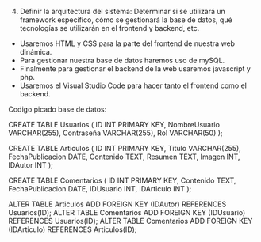 4. Definir la arquitectura del sistema:
Determinar si se utilizará un framework específico, cómo se gestionará
la base de datos, qué tecnologías se utilizarán en el frontend y backend,
etc.

- Usaremos HTML y CSS para la parte del frontend de nuestra web dinámica.
- Para gestionar nuestra base de datos haremos uso de mySQL.
- Finalmente para gestionar el backend de la web usaremos javascript y php.
- Usaremos el Visual Studio Code para hacer tanto el frontend como el backend.



Codigo picado base de datos: 

CREATE TABLE Usuarios (
    ID INT PRIMARY KEY,
    NombreUsuario VARCHAR(255),
    Contraseña VARCHAR(255),
    Rol VARCHAR(50)
);

CREATE TABLE Articulos (
    ID INT PRIMARY KEY,
    Titulo VARCHAR(255),
    FechaPublicacion DATE,
    Contenido TEXT,
    Resumen TEXT,
    Imagen INT,
    IDAutor INT
);

CREATE TABLE Comentarios (
    ID INT PRIMARY KEY,
    Contenido TEXT,
    FechaPublicacion DATE,
    IDUsuario INT,
    IDArticulo INT
);


ALTER TABLE Articulos ADD FOREIGN KEY (IDAutor) REFERENCES Usuarios(ID);
ALTER TABLE Comentarios ADD FOREIGN KEY (IDUsuario) REFERENCES Usuarios(ID);
ALTER TABLE Comentarios ADD FOREIGN KEY (IDArticulo) REFERENCES Articulos(ID);
